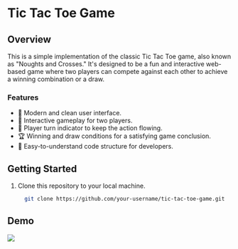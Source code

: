 # Tic Tac Toe Game


## Overview

This is a simple implementation of the classic Tic Tac Toe game, also known as "Noughts and Crosses." It's designed to be a fun and interactive web-based game where two players can compete against each other to achieve a winning combination or a draw.

### Features

- 🎨 Modern and clean user interface.
- 🤝 Interactive gameplay for two players.
- 🔄 Player turn indicator to keep the action flowing.
- 🏆 Winning and draw conditions for a satisfying game conclusion.
- 🧩 Easy-to-understand code structure for developers.

## Getting Started

1. Clone this repository to your local machine.

   ```sh
     git clone https://github.com/your-username/tic-tac-toe-game.git

## Demo
<img src="screenshot.PNG">


